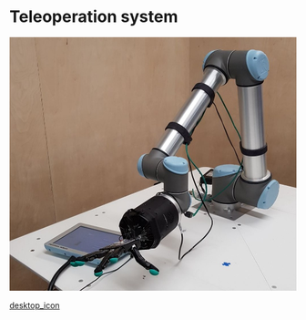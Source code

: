 # Teleoperation system

![desktop_icon](../img/UR10_hand_E.jpeg)

[desktop_icon](3_teleoperation_setting.md#)